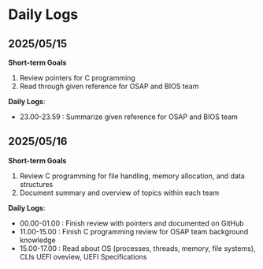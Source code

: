 # Daily Logs
## 2025/05/15
**Short-term Goals**
1. Review pointers for C programming
2. Read through given reference for OSAP and BIOS team

**Daily Logs**:
- 23.00-23.59 : Summarize given reference for OSAP and BIOS team

## 2025/05/16
**Short-term Goals**
1. Review C programming for file handling, memory allocation, and data structures
2. Document summary and overview of topics within each team

**Daily Logs**:
- 00.00-01.00 : Finish review with pointers and documented on GitHub
- 11.00-15.00 : Finish C programming review for OSAP team background knowledge 
- 15.00-17.00 : Read about OS (processes, threads, memory, file systems), CLIs UEFI oveview, UEFI Specifications

